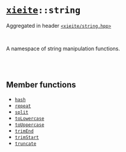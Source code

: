 # [`xieite`](../README.md)`::string`
Aggregated in header [`<xieite/string.hpp>`](../include/xieite/string.hpp)

<br/>

A namespace of string manipulation functions.

<br/><br/>

## Member functions
- [`hash`](../docs/string/hash.md)
- [`repeat`](../docs/string/repeat.md)
- [`split`](../docs/string/split.md)
- [`toLowercase`](../docs/string/toLowercase.md)
- [`toUppercase`](../docs/string/toUppercase.md)
- [`trimEnd`](../docs/string/trimEnd.md)
- [`trimStart`](../docs/string/trimStart.md)
- [`truncate`](../docs/string/truncate.md)
